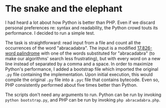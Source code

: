 The snake and the elephant
=============

I had heard a lot about how Python is better than PHP. Even if we discard personal preferences re: syntax and readability, the Python crowd touts its performance. I decided to run a simple test.

The task is straightforward: read input from a file and count all the occurrences of the word "abracadabra". The input is a modified [17,826-word palindrome](http://norvig.com/pal17txt.html) with one of the words substituted for "abracadabra" (to make our algorithms' search less frustrating), but with every word on a new line instead of separated by a comma and a space. In order to maximize Python's performance, I added a bootstrap file which imported the original `.py` file containing the implementation. Upon initial execution, this would compile the original `.py` file into a `.pyc` file that contains bytecode. Even so, PHP consistently performed about five times better than Python.

The scripts don't need any arguments to run. Python can be run by invoking `python bootstrap.py`, and PHP can be run by invoking `php abracadabra.php`.
